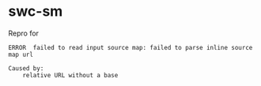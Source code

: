 # swc-sm

Repro for 

```
ERROR  failed to read input source map: failed to parse inline source map url

Caused by:
    relative URL without a base
```
